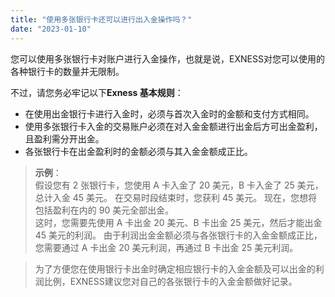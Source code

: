 ```yaml
---
title: "使用多张银行卡还可以进行出入金操作吗？"
date: "2023-01-10"
---
```


您可以使用多张银行卡对账户进行入金操作，也就是说，EXNESS对您可以使用的各种银行卡的数量并无限制。

不过，请您务必牢记以下**Exness 基本规则**：

- 在使用出金银行卡进行入金时，必须与首次入金时的金额和支付方式相同。
- 使用多张银行卡入金的交易账户必须在对入金金额进行出金后方可出金盈利，且盈利需分开出金。
- 各张银行卡在出金盈利时的金额必须与其入金金额成正比。

> **示例**：  
> 假设您有 2 张银行卡，您使用 A 卡入金了 20 美元，B 卡入金了 25 美元，总计入金 45 美元。 在交易时段结束时，您获利 45 美元。
> 现在，您想将包括盈利在内的 90 美元全部出金。  
> 这时，您需要先使用 A 卡出金 20 美元、B 卡出金 25 美元，然后才能出金 45 美元的利润。 由于利润出金金额必须与各张银行卡的入金金额成正比，您需要通过 A 卡出金 20 美元利润，再通过 B 卡出金 25 美元利润。

> 为了方便您在使用银行卡出金时确定相应银行卡的入金金额及可以出金的利润比例，EXNESS建议您对自己的各张银行卡的入金金额做好记录。
